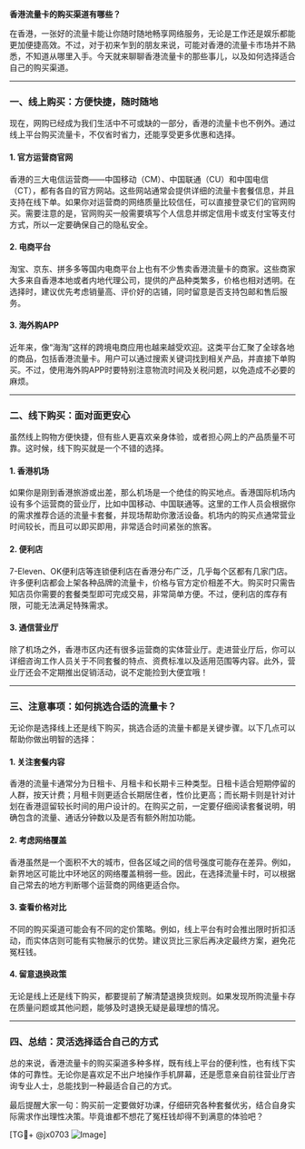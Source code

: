 **香港流量卡的购买渠道有哪些？**

在香港，一张好的流量卡能让你随时随地畅享网络服务，无论是工作还是娱乐都能更加便捷高效。不过，对于初来乍到的朋友来说，可能对香港的流量卡市场并不熟悉，不知道从哪里入手。今天就来聊聊香港流量卡的那些事儿，以及如何选择适合自己的购买渠道。

---

### **一、线上购买：方便快捷，随时随地**

现在，网购已经成为我们生活中不可或缺的一部分，香港的流量卡也不例外。通过线上平台购买流量卡，不仅省时省力，还能享受更多优惠和选择。

#### **1. 官方运营商官网**
香港的三大电信运营商——中国移动（CM）、中国联通（CU）和中国电信（CT），都有各自的官方网站。这些网站通常会提供详细的流量卡套餐信息，并且支持在线下单。如果你对运营商的网络质量比较信任，可以直接登录它们的官网购买。需要注意的是，官网购买一般需要填写个人信息并绑定信用卡或支付宝等支付方式，所以一定要确保自己的隐私安全。

#### **2. 电商平台**
淘宝、京东、拼多多等国内电商平台上也有不少售卖香港流量卡的商家。这些商家大多来自香港本地或者内地代理公司，提供的产品种类繁多，价格也相对透明。在选择时，建议优先考虑销量高、评价好的店铺，同时留意是否支持包邮和售后服务。

#### **3. 海外购APP**
近年来，像“海淘”这样的跨境电商应用也越来越受欢迎。这类平台汇聚了全球各地的商品，包括香港流量卡。用户可以通过搜索关键词找到相关产品，并直接下单购买。不过，使用海外购APP时要特别注意物流时间及关税问题，以免造成不必要的麻烦。

---

### **二、线下购买：面对面更安心**

虽然线上购物方便快捷，但有些人更喜欢亲身体验，或者担心网上的产品质量不可靠。这时候，线下购买就是一个不错的选择。

#### **1. 香港机场**
如果你是刚到香港旅游或出差，那么机场是一个绝佳的购买地点。香港国际机场内设有多个运营商的营业厅，比如中国移动、中国联通等。这里的工作人员会根据你的需求推荐合适的流量卡套餐，并现场帮助你激活设备。机场内的购买点通常营业时间较长，而且可以即买即用，非常适合时间紧张的旅客。

#### **2. 便利店**
7-Eleven、OK便利店等连锁便利店在香港分布广泛，几乎每个区都有几家门店。许多便利店都会上架各种品牌的流量卡，价格与官方定价相差不大。购买时只需告知店员你需要的套餐类型即可完成交易，非常简单方便。不过，便利店的库存有限，可能无法满足特殊需求。

#### **3. 通信营业厅**
除了机场之外，香港市区内还有很多运营商的实体营业厅。走进营业厅后，你可以详细咨询工作人员关于不同套餐的特点、资费标准以及适用范围等内容。此外，营业厅还会不定期推出促销活动，说不定能捡到大便宜哦！

---

### **三、注意事项：如何挑选合适的流量卡？**

无论你是选择线上还是线下购买，挑选合适的流量卡都是关键步骤。以下几点可以帮助你做出明智的选择：

#### **1. 关注套餐内容**
香港的流量卡通常分为日租卡、月租卡和长期卡三种类型。日租卡适合短期停留的人群，按天计费；月租卡则更适合长期居住者，性价比更高；而长期卡则是针对计划在香港逗留较长时间的用户设计的。在购买之前，一定要仔细阅读套餐说明，明确包含的流量、通话分钟数以及是否有额外附加功能。

#### **2. 考虑网络覆盖**
香港虽然是一个面积不大的城市，但各区域之间的信号强度可能存在差异。例如，新界地区可能比中环地区的网络覆盖稍弱一些。因此，在选择流量卡时，可以根据自己常去的地方判断哪个运营商的网络更适合你。

#### **3. 查看价格对比**
不同的购买渠道可能会有不同的定价策略。例如，线上平台有时会推出限时折扣活动，而实体店则可能有实物展示的优势。建议货比三家后再决定最终方案，避免花冤枉钱。

#### **4. 留意退换政策**
无论是线上还是线下购买，都要提前了解清楚退换货规则。如果发现所购流量卡存在质量问题或其他问题，能够及时退换无疑是最理想的情况。

---

### **四、总结：灵活选择适合自己的方式**

总的来说，香港流量卡的购买渠道多种多样，既有线上平台的便利性，也有线下实体的可靠性。无论你是喜欢足不出户地操作手机屏幕，还是愿意亲自前往营业厅咨询专业人士，总能找到一种最适合自己的方式。

最后提醒大家一句：购买前一定要做好功课，仔细研究各种套餐优劣，结合自身实际需求作出理性决策。毕竟谁都不想花了冤枉钱却得不到满意的体验吧？

[TG💪+ @jx0703 ![Image](https://github.com/user-attachments/assets/dbca1d08-cadb-493c-b0ec-ad6f7a83f270)]